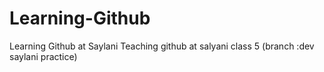 # Learning-Github
Learning Github at Saylani
Teaching github at salyani
class 5 (branch :dev saylani practice)